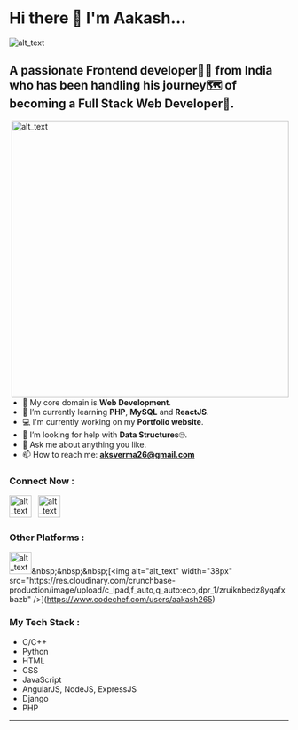 # Hi there 👋 I'm Aakash...

<img align="center" alt="alt_text" src="https://images.unsplash.com/photo-1614624532983-4ce03382d63d?ixlib=rb-1.2.1&ixid=MnwxMjA3fDB8MHxzZWFyY2h8MXx8ZGVzayUyMHNldHVwfGVufDB8fDB8fA%3D%3D&w=1000&q=80" />

## A passionate Frontend developer👨‍💻 from India who has been handling his journey🗺 of becoming a Full Stack Web Developer🚩.

<img align="right" alt="alt_text" width="500px" src="https://www.mindinventory.com/blog/wp-content/uploads/2019/10/Offshore-app-developer-1024x512.png" />

- 🔭 My core domain is <b>Web Development</b>.
- 🌱 I’m currently learning <b>PHP</b>, <b>MySQL</b> and <b>ReactJS</b>.
- 💻 I'm currently working on my <b>Portfolio website</b>.
- 🤔 I’m looking for help with <b>Data Structures</b>🙄.
- 💬 Ask me about anything you like.
- 📫 How to reach me: <b>aksverma26@gmail.com</b> <br>
### Connect Now : <br>
[<img alt="alt_text" width="40px" src="https://upload.wikimedia.org/wikipedia/commons/thumb/c/ca/LinkedIn_logo_initials.png/800px-LinkedIn_logo_initials.png" />](https://www.linkedin.com/in/aakash26)&nbsp;&nbsp;&nbsp;[<img alt="alt_text" width="40px" src="https://www.pngkey.com/png/full/2-27646_twitter-logo-png-transparent-background-logo-twitter-png.png" />](https://twitter.com/skyTweet26)

### Other Platforms : <br>
[<img alt="alt_text" width="40px" src="https://upload.wikimedia.org/wikipedia/commons/thumb/4/40/HackerRank_Icon-1000px.png/480px-HackerRank_Icon-1000px.png" />](https://www.hackerrank.com/Aakash__)&nbsp;&nbsp;&nbsp;[<img alt="alt_text" width="38px" src="https://res.cloudinary.com/crunchbase-production/image/upload/c_lpad,f_auto,q_auto:eco,dpr_1/zruiknbedz8yqafxbazb" />](https://www.codechef.com/users/aakash265)

### My Tech Stack :
- C/C++
- Python
- HTML
- CSS
- JavaScript
- AngularJS, NodeJS, ExpressJS
- Django
- PHP
<hr>
<!-- - 👯 I’m looking to collaborate on ... -->
<!-- - 😄 Pronouns: -->
<!-- - ⚡ Fun fact: ... -->


